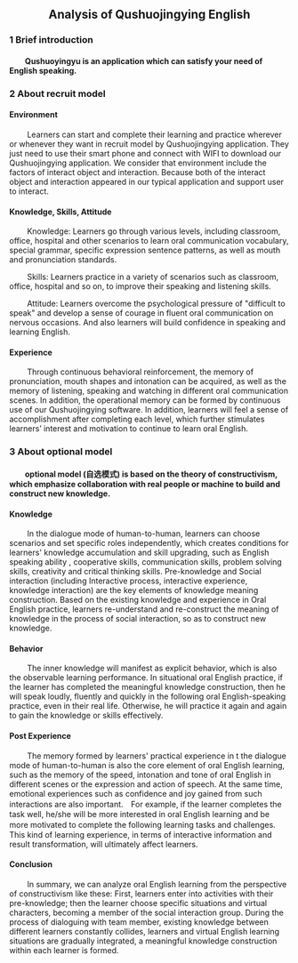 ## <center> Analysis of Qushuojingying English </center>
### 1 Brief introduction
#### &#8195;&#8195;Qushuoyingyu is an application which can satisfy your need of English speaking.
### 2 About recruit model
#### Environment
&#8195;&#8195; Learners can start and complete their learning and practice wherever or whenever they want in recruit model by Qushuojingying application. They just need to use their smart phone and connect with WIFI to download our Qushuojingying application. We consider that environment include the factors of interact object and interaction. Because both of the interact object and interaction appeared in our typical application and support user to interact.

#### Knowledge, Skills, Attitude
&#8195;&#8195; Knowledge: Learners go through various levels, including classroom, office, hospital and other scenarios to learn oral communication vocabulary, special grammar, specific expression sentence patterns, as well as mouth and pronunciation standards.

&#8195;&#8195; Skills: Learners practice in a variety of scenarios such as classroom, office, hospital and so on, to improve their speaking and listening skills.

&#8195;&#8195; Attitude: Learners overcome the psychological pressure of "difficult to speak" and develop a sense of courage in fluent oral communication on nervous occasions. And also learners will build confidence in speaking and learning English.

#### Experience
&#8195;&#8195; Through continuous behavioral reinforcement, the memory of pronunciation, mouth shapes and intonation can be acquired, as well as the memory of listening, speaking and watching in different oral communication scenes. In addition, the operational memory can be formed by continuous use of our Qushuojingying software. In addition, learners will feel a sense of accomplishment after completing each level, which further stimulates learners’ interest and motivation to continue to learn oral English.

### 3 About optional model
#### &#8195;&#8195;optional model (自选模式) is based on the theory of constructivism, which emphasize collaboration with real people or machine to build and construct new knowledge. 
#### Knowledge
&#8195;&#8195; In the dialogue mode of human-to-human, learners can choose scenarios and set specific roles independently, which creates conditions for learners' knowledge accumulation and skill upgrading, such as English speaking ability , cooperative skills, communication skills, problem solving skills, creativity and critical thinking skills. Pre-knowledge and Social interaction (including Interactive process, interactive experience, knowledge interaction) are the key elements of knowledge meaning construction. Based on the existing knowledge and experience in Oral English practice, learners re-understand and re-construct the meaning of knowledge in the process of social interaction, so as to construct new knowledge.  
#### Behavior  
&#8195;&#8195; The inner knowledge will manifest as explicit behavior, which is also the observable learning performance. In situational oral English practice, if the learner has completed the meaningful knowledge construction, then he will speak loudly, fluently and quickly in the following oral English-speaking practice, even in their real life. Otherwise, he will practice it again and again to gain the knowledge or skills effectively.  
#### Post Experience  
&#8195;&#8195; The memory formed by learners' practical experience in t the dialogue mode of human-to-human is also the core element of oral English learning, such as the memory of the speed, intonation and tone of oral English in different scenes or the expression and action of speech. At the same time, emotional experiences such as confidence and joy gained from such interactions are also important.　For example, if the learner completes the task well, he/she will be more interested in oral English learning and be more motivated to complete the following learning tasks and challenges.　This kind of learning experience, in terms of interactive information and result transformation, will ultimately affect learners.  
#### Conclusion  
&#8195;&#8195; In summary, we can analyze oral English learning from the perspective of constructivism like these: First, learners enter into activities with their pre-knowledge; then the learner choose specific situations and virtual characters, becoming a member of the social interaction group. During the process of dialoguing with team member, existing knowledge between different learners constantly collides, learners and virtual English learning situations are gradually integrated, a meaningful knowledge construction within each learner is formed.  
